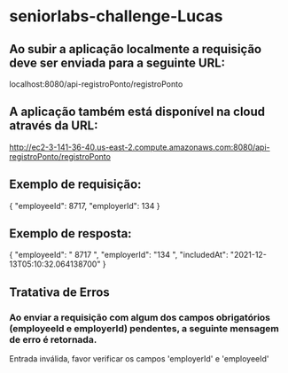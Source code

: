 # seniorlabs-challenge-Lucas

## Ao subir a aplicação localmente a requisição deve ser enviada para a seguinte URL:

localhost:8080/api-registroPonto/registroPonto

## A aplicação também está disponível na cloud através da URL:

http://ec2-3-141-36-40.us-east-2.compute.amazonaws.com:8080/api-registroPonto/registroPonto

## Exemplo de requisição:
{
  "employeeId": 8717, 
  "employerId": 134
} 

## Exemplo de resposta:

{
	"employeeId": " 8717 ",
	"employerId": "134 ",
	"includedAt": "2021-12-13T05:10:32.064138700"
}

## Tratativa de Erros
### Ao enviar a requisição com algum dos campos obrigatórios (employeeId e employerId) pendentes, a seguinte mensagem de erro é retornada.
Entrada inválida, favor verificar os campos 'employerId'  e 'employeeId'
